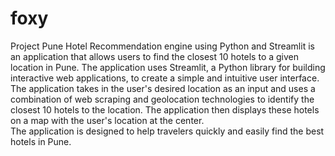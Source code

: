 # foxy
Project Pune Hotel Recommendation engine using Python and Streamlit is an application that allows users to find the closest 10 hotels to a given location in Pune. 
The application uses Streamlit, a Python library for building interactive web applications, to create a simple and intuitive user interface. 
The application takes in the user's desired location as an input and uses a combination of web scraping and geolocation technologies to identify the closest 10 hotels to the location. 
The application then displays these hotels on a map with the user's location at the center.  
The application is designed to help travelers quickly and easily find the best hotels in Pune.
